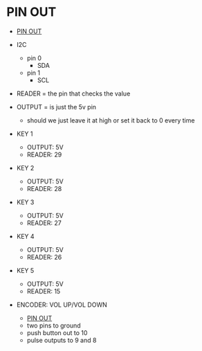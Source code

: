 # PIN OUT

<!--toc:start-->
- [PIN OUT](#pin-out)
<!--toc:end-->

- I2C
  - pin 0
    - SDA
  - pin 1
    - SCL

- READER = the pin that checks the value
- OUTPUT = is just the 5v pin
  - should we just leave it at high or set it back to 0 every time
- KEY 1
  - OUTPUT: 5V  
  - READER: 29
- KEY 2
  - OUTPUT: 5V
  - READER: 28
- KEY 3
  - OUTPUT: 5V
  - READER: 27
- KEY 4
  - OUTPUT: 5V
  - READER: 26
- KEY 5
  - OUTPUT: 5V
  - READER: 15
- ENCODER: VOL UP/VOL DOWN
  - [PIN OUT](./references)
  - two pins to ground  
  - push button out to 10
  - pulse outputs to 9 and 8
